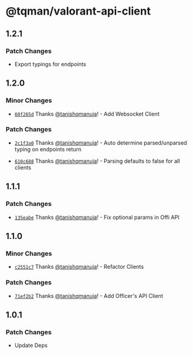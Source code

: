 # @tqman/valorant-api-client

## 1.2.1

### Patch Changes

- Export typings for endpoints

## 1.2.0

### Minor Changes

- [`60f265d`](https://github.com/tanishqmanuja/valorant-api-client/commit/60f265d6a2e6aa837cb7bdaf5bc4fa308a55b4dc) Thanks [@tanishqmanuja](https://github.com/tanishqmanuja)! - Add Websocket Client

### Patch Changes

- [`2c1f3a0`](https://github.com/tanishqmanuja/valorant-api-client/commit/2c1f3a0ae7473faf4c4ff5436a2d4bcd4b75e878) Thanks [@tanishqmanuja](https://github.com/tanishqmanuja)! - Auto determine parsed/unparsed typing on endpoints return

- [`610c688`](https://github.com/tanishqmanuja/valorant-api-client/commit/610c6880a706a547d2bd007b54bf4e53be392bef) Thanks [@tanishqmanuja](https://github.com/tanishqmanuja)! - Parsing defaults to false for all clients

## 1.1.1

### Patch Changes

- [`135eabe`](https://github.com/tanishqmanuja/valorant-api-client/commit/135eabeb50eeb88047c086d4bed53dea7aaf5a2a) Thanks [@tanishqmanuja](https://github.com/tanishqmanuja)! - Fix optional params in Offi API

## 1.1.0

### Minor Changes

- [`c2551c7`](https://github.com/tanishqmanuja/valorant-api-client/commit/c2551c7dd3f9aa96c63e245b8e68c447a983aa1a) Thanks [@tanishqmanuja](https://github.com/tanishqmanuja)! - Refactor Clients

### Patch Changes

- [`71ef2b2`](https://github.com/tanishqmanuja/valorant-api-client/commit/71ef2b2e207e8bccd96ead4ccbeca4826a618c9d) Thanks [@tanishqmanuja](https://github.com/tanishqmanuja)! - Add Officer's API Client

## 1.0.1

### Patch Changes

- Update Deps
